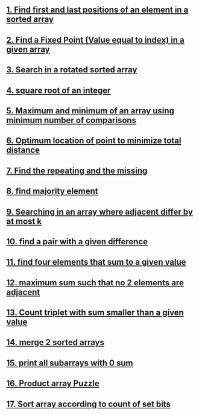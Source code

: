 ## [1. Find first and last positions of an element in a sorted array](https://github.com/singh7priyanshu/love_babbar_450_solutions/tree/main/searching%26sorting/Find%20first%20and%20last%20positions%20of%20an%20element%20in%20a%20sorted%20array)<br />
## [2. Find a Fixed Point (Value equal to index) in a given array](https://github.com/singh7priyanshu/love_babbar_450_solutions/tree/main/searching%26sorting/Find%20a%20Fixed%20Point%20(Value%20equal%20to%20index)%20in%20a%20given%20array)<br />
## [3. Search in a rotated sorted array](https://github.com/singh7priyanshu/love_babbar_450_solutions/blob/main/others/leetcode/Search%20in%20Rotated%20Sorted%20Array.cpp)<br />
## [4. square root of an integer](https://github.com/singh7priyanshu/love_babbar_450_solutions/tree/main/searching%26sorting/square%20root%20of%20an%20integer)<br />
## [5. Maximum and minimum of an array using minimum number of comparisons](https://github.com/singh7priyanshu/love_babbar_450_solutions/tree/main/searching%26sorting/Maximum%20and%20minimum%20of%20an%20array%20using%20minimum%20number%20of%20comparisons)<br />
## [6. Optimum location of point to minimize total distance](https://github.com/singh7priyanshu/love_babbar_450_solutions/tree/main/searching%26sorting/Optimum%20location%20of%20point%20to%20minimize%20total%20distance)<br />
## [7. Find the repeating and the missing](https://github.com/singh7priyanshu/love_babbar_450_solutions/tree/main/searching%26sorting/Find%20the%20repeating%20and%20the%20missing)<br />
## [8. find majority element](https://github.com/singh7priyanshu/love_babbar_450_solutions/tree/main/searching%26sorting/find%20majority%20element)<br />
## [9. Searching in an array where adjacent differ by at most k](https://github.com/singh7priyanshu/love_babbar_450_solutions/tree/main/searching%26sorting/Searching%20in%20an%20array%20where%20adjacent%20differ%20by%20at%20most%20k)<br />
## [10. find a pair with a given difference](https://github.com/singh7priyanshu/love_babbar_450_solutions/tree/main/searching%26sorting/find%20a%20pair%20with%20a%20given%20difference)<br />
## [11. find four elements that sum to a given value](https://github.com/singh7priyanshu/love_babbar_450_solutions/tree/main/searching%26sorting/find%20four%20elements%20that%20sum%20to%20a%20given%20value)<br />
## [12. maximum sum such that no 2 elements are adjacent](https://github.com/singh7priyanshu/love_babbar_450_solutions/tree/main/searching%26sorting/maximum%20sum%20such%20that%20no%202%20elements%20are%20adjacent)<br />
## [13. Count triplet with sum smaller than a given value](https://github.com/singh7priyanshu/love_babbar_450_solutions/tree/main/searching%26sorting/Count%20triplet%20with%20sum%20smaller%20than%20a%20given%20value)<br />
## [14. merge 2 sorted arrays](https://github.com/singh7priyanshu/love_babbar_450_solutions/tree/main/array/Merge%202%20sorted%20arrays%20without%20using%20Extra%20space)<br />
## [15. print all subarrays with 0 sum](https://github.com/singh7priyanshu/love_babbar_450_solutions/tree/main/searching%26sorting/print%20all%20subarrays%20with%200%20sum)<br />
## [16. Product array Puzzle](https://github.com/singh7priyanshu/love_babbar_450_solutions/tree/main/searching%26sorting/Product%20array%20Puzzle)<br />
## [17. Sort array according to count of set bits](https://github.com/singh7priyanshu/love_babbar_450_solutions/tree/main/searching%26sorting/Sort%20array%20according%20to%20count%20of%20set%20bits)<br />


